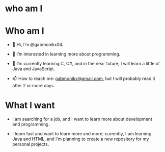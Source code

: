 <h1> who am I </h1>

# Who am I

- 👋 Hi, I’m @gabmonikx04.  

- 👀 I’m interested in learning more about programming.  

- 🌱 I’m currently learning C, C#, and in the near future, I will learn a little of Java and JavaScript.  

- 📫 How to reach me: gabmonikx@gmail.com, but I will probably read it after 2 or more days.  

# What I want

- I am searching for a job, and I want to learn more about development and programming.  

- I learn fast and want to learn more and more; currently, I am learning Java and HTML, and I'm planning to create a new repository for my personal projects.  
